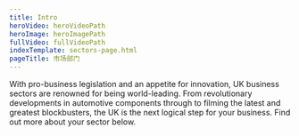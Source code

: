 ```yaml
---
title: Intro
heroVideo: heroVideoPath
heroImage: heroImagePath
fullVideo: fullVideoPath
indexTemplate: sectors-page.html
pageTitle: 市场部门
---
```


With pro-business legislation and an appetite for innovation, UK business sectors are renowned for being world-leading. From revolutionary developments in automotive components through to filming the latest and greatest blockbusters, the UK is the next logical step for your business. Find out more about your sector below.